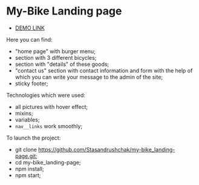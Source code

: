 # My-Bike Landing page

- [DEMO LINK](https://Stasandrushchak.github.io/my-bike_landing-page/)

Here you can find:

- "home page" with burger menu;
- section with 3 different bicycles;
- section with "details" of these goods;
- "contact us" section with contact information and form with the help of which you can write your message to the admin of the site;
- sticky footer;

Technologies which were used:

- all pictures with hover effect;
- mixins;
- variables;
- `nav__links` work smoothly;

To launch the project:

- git clone https://github.com/Stasandrushchak/my-bike_landing-page.git;
- cd my-bike_landing-page;
- npm install;
- npm start;
